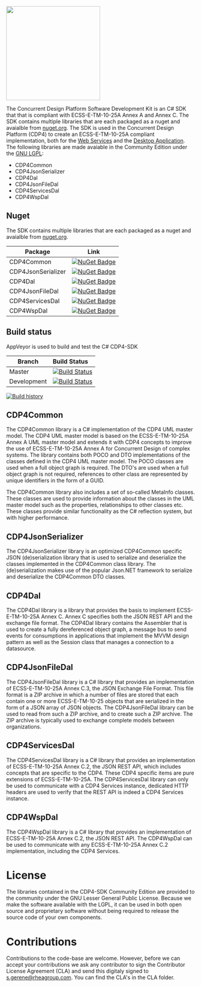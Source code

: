 <img src="https://github.com/RHEAGROUP/CDP4-SDK-Community-Edition/raw/master/CDP-Community-Edition.png" width="250">

The Concurrent Design Platform Software Development Kit is an C# SDK that that is compliant with ECSS-E-TM-10-25A Annex A and Annex C. The SDK contains multiple libraries that are each packaged as a nuget and avaialble from [nuget.org](https://www.nuget.org/packages?q=cdp4). The SDK is used in the Concurrent Design Platform (CDP4) to create an ECSS-E-TM-10-25A compliant implementation, both for the [Web Services](https://github.com/RHEAGROUP/CDP4-WebServices-Community-Edition) and the [Desktop Application](https://github.com/RHEAGROUP/CDP4-IME-Community-Edition). The following libraries are made avaiable in the Community Edition under the [GNU LGPL](https://www.gnu.org/licenses/lgpl-3.0.html):

  - CDP4Common
  - CDP4JsonSerializer
  - CDP4Dal
  - CDP4JsonFileDal
  - CDP4ServicesDal
  - CDP4WspDal

## Nuget

The SDK contains multiple libraries that are each packaged as a nuget and avaialble from [nuget.org](https://www.nuget.org/packages?q=cdp4).

Package | Link
--------|--------
CDP4Common | [![NuGet Badge](https://buildstats.info/nuget/CDP4Common-CE)](https://buildstats.info/nuget/CDP4Common-CE)
CDP4JsonSerializer | [![NuGet Badge](https://buildstats.info/nuget/CDP4JsonSerializer-CE)](https://buildstats.info/nuget/CDP4JsonSerializer-CE)
CDP4Dal | [![NuGet Badge](https://buildstats.info/nuget/CDP4Dal-CE)](https://buildstats.info/nuget/CDP4Dal-CE)
CDP4JsonFileDal | [![NuGet Badge](https://buildstats.info/nuget/CDP4JsonFileDal-CE)](https://buildstats.info/nuget/CDP4JsonFileDal-CE)
CDP4ServicesDal | [![NuGet Badge](https://buildstats.info/nuget/CDP4ServicesDal-CE)](https://buildstats.info/nuget/CDP4ServicesDal-CE)
CDP4WspDal | [![NuGet Badge](https://buildstats.info/nuget/CDP4WspDal-CE)](https://buildstats.info/nuget/CDP4WspDal-CE)

## Build status

AppVeyor is used to build and test the C# CDP4-SDK

Branch | Build Status
------- | :------------
Master |  [![Build Status](https://ci.appveyor.com/api/projects/status/0u3qa0lt0l3phwn6/branch/master?svg=true)](https://ci.appveyor.com/api/projects/status/0u3qa0lt0l3phwn6)
Development |  [![Build Status](https://ci.appveyor.com/api/projects/status/0u3qa0lt0l3phwn6/branch/development?svg=true)](https://ci.appveyor.com/api/projects/status/0u3qa0lt0l3phwn6)

[![Build history](https://buildstats.info/appveyor/chart/samatrhea/cdp4-sdk-community-edition)](https://ci.appveyor.com/project/samatrhea/cdp4-sdk-community-edition/history)

## CDP4Common

The CDP4Common library is a C# implementation of the CDP4 UML master model. The CDP4 UML master model is based on the ECSS-E-TM-10-25A Annex A UML master model and extends it with CDP4 concepts to improve the use of ECSS-E-TM-10-25A Annex A for Concurrent Design of complex systems. The library contains both POCO and DTO implementations of the classes defined in the CDP4 UML master model. The POCO classes are used when a full object graph is required. The DTO's are used when a full object graph is not required, references to other class are represented by unique identifiers in the form of a GUID.

The CDP4Common library also includes a set of so-called MetaInfo classes. These classes are used to provide information about the classes in the UML master model such as the properties, relationships to other classes etc. These classes provide similar functionality as the C# reflection system, but with higher performance.

## CDP4JsonSerializer

The CDP4JsonSerializer library is an optimized CDP4Common specific JSON (de)serialization library that is used to serialize and deserialize the classes implemented in the CDP4Common class library. The (de)serialization makes use of the popular Json.NET framework to serialize and deserialize the CDP4Common DTO classes.

## CDP4Dal

The CDP4Dal library is a library that provides the basis to implement ECSS-E-TM-10-25A Annex C. Annex C specifies both the JSON REST API and the exchange file format. The CDP4Dal library contains the Assembler that is used to create a fully dereferenced object graph, a message bus to send events for consumptions in applications that implement the MVVM design pattern as well as the Session class that manages a connection to a datasource.

## CDP4JsonFileDal

The CDP4JsonFileDal library is a C# library that provides an implementation of ECSS-E-TM-10-25A Annex C.3, the JSON Exchange File Format. This file format is a ZIP archive in which a number of files are stored that each contain one or more ECSS-E-TM-10-25 objects that are serialized in the form of a JSON array of JSON objects. The CDP4JsonFileDal library can be used to read from such a ZIP archive, and to create such a ZIP archive. The ZIP archive is typically used to exchange complete models between organizations.

## CDP4ServicesDal

The CDP4ServicesDal library is a C# library that provides an implementation of ECSS-E-TM-10-25A Annex C.2, the JSON REST API, which includes concepts that are specific to the CDP4. These CDP4 specific items are pure extensions of ECSS-E-TM-10-25A. The CDP4ServicesDal library can only be used to communicate with a CDP4 Services instance, dedicated HTTP headers are used to verify that the REST API is indeed a CDP4 Services instance.

## CDP4WspDal

The CDP4WspDal library is a C# library that provides an implementation of ECSS-E-TM-10-25A Annex C.2, the JSON REST API. The CDP4WspDal can be used to communicate with any ECSS-E-TM-10-25A Annex C.2 implementation, including the CDP4 Services.

# License

The libraries contained in the CDP4-SDK Community Edition are provided to the community under the GNU Lesser General Public License. Because we make the software available with the LGPL, it can be used in both open source and proprietary software without being required to release the source code of your own components.

# Contributions

Contributions to the code-base are welcome. However, before we can accept your contributions we ask any contributor to sign the Contributor License Agreement (CLA) and send this digitaly signed to s.gerene@rheagroup.com. You can find the CLA's in the CLA folder.